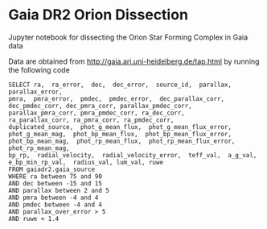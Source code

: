 # Gaia DR2 Orion Dissection
Jupyter notebook for dissecting the Orion Star Forming Complex in Gaia data

Data are obtained from http://gaia.ari.uni-heidelberg.de/tap.html by running the following code

```
SELECT ra,  ra_error,  dec,  dec_error,  source_id,  parallax,  parallax_error,
pmra,  pmra_error,  pmdec,  pmdec_error,  dec_parallax_corr, dec_pmdec_corr, dec_pmra_corr, parallax_pmdec_corr, parallax_pmra_corr, pmra_pmdec_corr, ra_dec_corr,  
ra_parallax_corr, ra_pmra_corr, ra_pmdec_corr,
duplicated_source,  phot_g_mean_flux,  phot_g_mean_flux_error,  phot_g_mean_mag,  phot_bp_mean_flux,  phot_bp_mean_flux_error,  phot_bp_mean_mag,  phot_rp_mean_flux,  phot_rp_mean_flux_error,  phot_rp_mean_mag,  
bp_rp,  radial_velocity,  radial_velocity_error,  teff_val,  a_g_val,  e_bp_min_rp_val,  radius_val, lum_val, ruwe
FROM gaiadr2.gaia_source
WHERE ra between 75 and 90
AND dec between -15 and 15
AND parallax between 2 and 5
AND pmra between -4 and 4
AND pmdec between -4 and 4
AND parallax_over_error > 5
AND ruwe < 1.4
```
